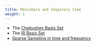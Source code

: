 ```yaml
---
title: Matsubara and Imaginary time
weight: 1
---
```

-   The [Chebyshev Basis Set](/docs/tutorials/matsubara-and-imaginary-time/chebyshev_basis_set "wikilink")
-   The [IR Basis Set](/docs/tutorials/matsubara-and-imaginary-time/ir_basis_set "wikilink")
-   [Sparse Sampling in time and frequency](/docs/tutorials/matsubara-and-imaginary-time/sparse_sampling_in_time_and_frequency "wikilink")